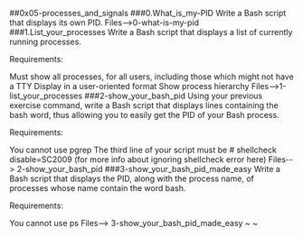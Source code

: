 ##0x05-processes_and_signals
###0.What_is_my-PID
Write a Bash script that displays its own PID.
Files-->0-what-is-my-pid
###1.List_your_processes
Write a Bash script that displays a list of currently running processes.

Requirements:

Must show all processes, for all users, including those which might not have a TTY
Display in a user-oriented format
Show process hierarchy
Files-->1-list_your_processes
###2-show_your_bash_pid
Using your previous exercise command, write a Bash script that displays lines containing the bash word, thus allowing you to easily get the PID of your Bash process.

Requirements:

You cannot use pgrep
The third line of your script must be # shellcheck disable=SC2009 (for more info about ignoring shellcheck error here)
Files--> 2-show_your_bash_pid 
###3-show_your_bash_pid_made_easy
Write a Bash script that displays the PID, along with the process name, of processes whose name contain the word bash.

Requirements:

You cannot use ps
Files--> 3-show_your_bash_pid_made_easy
~
~

